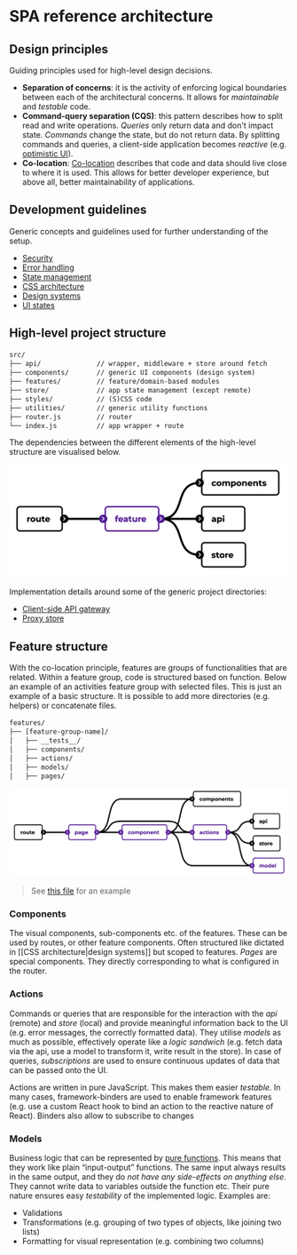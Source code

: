 # SPA reference architecture

## Design principles

Guiding principles used for high-level design decisions.

- **Separation of concerns**: it is the activity of enforcing logical boundaries between each of the architectural concerns. It allows for _maintainable_ and _testable_ code.
- **Command-query separation (CQS)**: this pattern describes how to split read and write operations. _Queries_ only return data and don't impact state. _Commands_ change the state, but do not return data. By splitting commands and queries, a client-side application becomes _reactive_ (e.g. [optimistic UI](https://www.smashingmagazine.com/2016/11/true-lies-of-optimistic-user-interfaces/)).
- **Co-location**: [Co-location](https://kentcdodds.com/blog/colocation) describes that code and data should live close to where it is used. This allows for better developer experience, but above all, better maintainability of applications.

## Development guidelines

Generic concepts and guidelines used for further understanding of the setup.

- [Security](/guidelines/security.md)
- [Error handling](/guidelines/error-handling.md)
- [State management](/guidelines/state-management.md)
- [CSS architecture](/guidelines/css-architecture.md)
- [Design systems](/guidelines/design-systems.md)
- [UI states](/guidelines/ui-states.md)

## High-level project structure

```
src/
├── api/              // wrapper, middleware + store around fetch
├── components/       // generic UI components (design system)
├── features/         // feature/domain-based modules
├── store/            // app state management (except remote)
├── styles/           // (S)CSS code
├── utilities/        // generic utility functions
├── router.js         // router
└── index.js          // app wrapper + route
```

The dependencies between the different elements of the high-level structure are visualised below.

![](/images/high-level-architecture.png)

Implementation details around some of the generic project directories:

- [Client-side API gateway](/details/gateway.md)
- [Proxy store](/details/store.md)

## Feature structure

With the co-location principle, features are groups of functionalities that are related. Within a feature group, code is structured based on function. Below an example of an activities feature group with selected files. This is just an example of a basic structure. It is possible to add more directories (e.g. helpers) or concatenate files.

```
features/
├── [feature-group-name]/
│   ├── __tests__/
│   ├── components/
│   ├── actions/
│   ├── models/
│   ├── pages/
```

![](/images/detailed-architecture.png)

> See [this file](/details/feature-example.md) for an example

### Components

The visual components, sub-components etc. of the features. These can be used by routes, or other feature components. Often structured like dictated in [[CSS architecture|design systems]] but scoped to features. _Pages_ are special components. They directly corresponding to what is configured in the router.

### Actions

Commands or queries that are responsible for the interaction with the _api_ (remote) and _store_ (local) and provide meaningful information back to the UI (e.g. error messages, the correctly formatted data). They utilise _models_ as much as possible, effectively operate like a _logic sandwich_ (e.g. fetch data via the api, use a model to transform it, write result in the store). In case of queries, _subscriptions_ are used to ensure continuous updates of data that can be passed onto the UI.

Actions are written in pure JavaScript. This makes them easier _testable_. In many cases, framework-binders are used to enable framework features (e.g. use a custom React hook to bind an action to the reactive nature of React). Binders also allow to subscribe to changes

### Models

Business logic that can be represented by [pure functions](https://www.geeksforgeeks.org/pure-functions-in-javascript/). This means that they work like plain “input-output” functions. The same input always results in the same output, and they do _not have any side-effects on anything else_. They cannot write data to variables outside the function etc. Their pure nature ensures easy _testability_ of the implemented logic. Examples are:

- Validations
- Transformations (e.g. grouping of two types of objects, like joining two lists)
- Formatting for visual representation (e.g. combining two columns)
